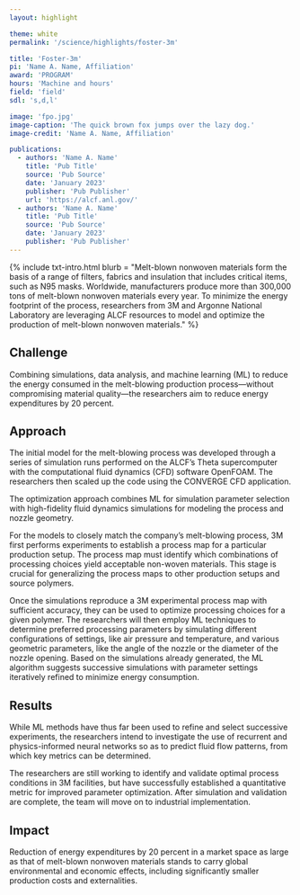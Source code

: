 ```yaml
---
layout: highlight

theme: white
permalink: '/science/highlights/foster-3m'

title: 'Foster-3m'
pi: 'Name A. Name, Affiliation'
award: 'PROGRAM'
hours: 'Machine and hours'
field: 'field'
sdl: 's,d,l'

image: 'fpo.jpg' 
image-caption: 'The quick brown fox jumps over the lazy dog.'
image-credit: 'Name A. Name, Affiliation'

publications:
  - authors: 'Name A. Name'
    title: 'Pub Title'
    source: 'Pub Source'
    date: 'January 2023'
    publisher: 'Pub Publisher'
    url: 'https://alcf.anl.gov/'
  - authors: 'Name A. Name'
    title: 'Pub Title'
    source: 'Pub Source'
    date: 'January 2023'
    publisher: 'Pub Publisher'
---
```




{% include txt-intro.html 
	blurb = "Melt-blown nonwoven materials form the basis of a range of filters, fabrics and insulation that includes critical items, such as N95 masks. Worldwide, manufacturers produce more than 300,000 tons of melt-blown nonwoven materials every year. To minimize the energy footprint of the process, researchers from 3M and Argonne National Laboratory are leveraging ALCF resources to model and optimize the production of melt-blown nonwoven materials."
%}



## Challenge

Combining simulations, data analysis, and machine learning (ML) to reduce the energy consumed in the melt-blowing production process—without compromising material quality—the researchers aim to reduce energy expenditures by 20 percent.



## Approach

The initial model for the melt-blowing process was developed through a series of simulation runs performed on the ALCF’s Theta supercomputer with the computational fluid dynamics (CFD) software OpenFOAM. The researchers then scaled up the code using the CONVERGE CFD application.

The optimization approach combines ML for simulation parameter selection with high-fidelity fluid dynamics simulations for modeling the process and nozzle geometry.

For the models to closely match the company’s melt-blowing process, 3M first performs experiments to establish a process map for a particular production setup. The process map must identify which combinations of processing choices yield acceptable non-woven materials. This stage is crucial for generalizing the process maps to other production setups and source polymers.

Once the simulations reproduce a 3M experimental process map with sufficient accuracy, they can be used to optimize processing choices for a given polymer. The researchers will then employ ML techniques to determine preferred processing parameters by simulating different configurations of settings, like air pressure and temperature, and various geometric parameters, like the angle of the nozzle or the diameter of the nozzle opening. Based on the simulations already generated, the ML algorithm suggests successive simulations with parameter settings iteratively refined to minimize energy consumption.



## Results

While ML methods have thus far been used to refine and select successive experiments, the researchers intend to investigate the use of recurrent and physics-informed neural networks so as to predict fluid flow patterns, from which key metrics can be determined. 

The researchers are still working to identify and validate optimal process conditions in 3M facilities, but have successfully established a quantitative metric for improved parameter optimization. After simulation and validation are complete, the team will move on to industrial implementation.



## Impact

Reduction of energy expenditures by 20 percent in a market space as large as that of melt-blown nonwoven materials stands to carry global environmental and economic effects, including significantly smaller production costs and externalities.
